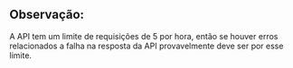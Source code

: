 ## Observação:
A API tem um limite de requisições de 5 por hora, então se houver erros relacionados a falha na resposta da API provavelmente deve ser por esse limite.
